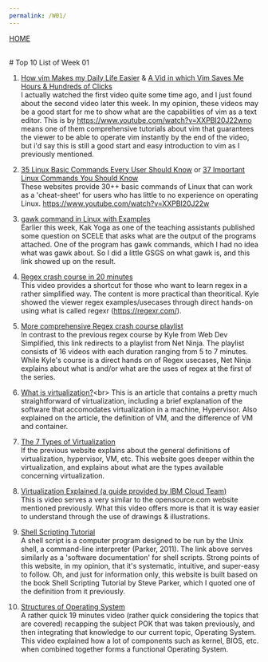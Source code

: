 ```yaml
---
permalink: /W01/
---
```

[HOME](../)

<br>
# Top 10 List of Week 01

1. [How vim Makes my Daily Life Easier](https://www.youtube.com/watch?v=NzD2UdQl5Gc) & [A Vid in which Vim Saves Me Hours & Hundreds of Clicks](https://www.youtube.com/watch?v=hraHAZ1-RaM)<br>
I actually watched the first video quite some time ago, and I just found about the second video later this week.
In my opinion, these videos may be a good start for me to show what are the capabilities of vim as a text editor.
This is by https://www.youtube.com/watch?v=XXPBl20J22wno means one of them comprehensive tutorials about vim that guarantees the viewer to be able to operate
vim instantly by the end of the video, but i'd say this is still a good start and easy introduction to vim as I previously mentioned.

2. [35 Linux Basic Commands Every User Should Know](https://www.hostinger.com/tutorials/linux-commands) or [37 Important Linux Commands You Should Know](https://www.howtogeek.com/412055/37-important-linux-commands-you-should-know/)<br>
These websites provide 30++ basic commands of Linux that can work as a 'cheat-sheet' for users who has little to no experience
on operating Linux.
https://www.youtube.com/watch?v=XXPBl20J22w
3. [gawk command in Linux with Examples](https://www.geeksforgeeks.org/gawk-command-in-linux-with-examples/)<br>
Earlier this week, Kak Yoga as one of the teaching assistants published some question on SCELE that asks what are the
output of the programs attached. One of the program has gawk commands, which I had no idea what was gawk about. So I did
a little GSGS on what gawk is, and this link showed up on the result.

4. [Regex crash course in 20 minutes](https://www.youtube.com/watch?v=rhzKDrUiJVk)<br>
This video provides a shortcut for those who want to learn regex in a rather simplified way. The content is
more practical than theoritical. Kyle showed the viewer regex examples/usecases through direct hands-on using
what is called regexr (https://regexr.com/).

5. [More comprehensive Regex crash course playlist](https://www.youtube.com/playlist?list=PL4cUxeGkcC9g6m_6Sld9Q4jzqdqHd2HiD)<br>
In contrast to the previous regex course by Kyle from Web Dev Simplified, this link redirects to a playlist
from Net Ninja. The playlist consists of 16 videos with each duration ranging from 5 to 7 minutes. While Kyle's course
is a direct hands on of Regex usecases, Net Ninja explains about what is and/or what are the uses of regex at the first
of the series.

6. [What is virtualization?](https://opensource.com/resources/virtualization#:~:text=Virtualization%20is%20the%20process%20of,on%20a%20computer%20system%20simultaneously.)<br>
This is an article that contains a pretty much straightforward of virtualization, including a brief explanation of
the software that accomodates virtualization in a machine, Hypervisor. Also explained on the article, the definition of VM,
and the difference of VM and container.

7. [The 7 Types of Virtualization](https://www.kelsercorp.com/blog/the-7-types-of-virtualization)<br>
If the previous website explains about the general definitions of virtualization, hypervisor, VM, etc.
This website goes deeper within the virtualization, and explains about what are the types available
concerning virtualization.

8. [Virtualization Explained (a guide provided by IBM Cloud Team)](https://www.youtube.com/watch?v=FZR0rG3HKIk)<br>
This is video serves a very similar to the opensource.com website mentioned previously. What this video offers more
is that it is way easier to understand through the use of drawings & illustrations.

9. [Shell Scripting Tutorial](https://www.shellscript.sh/)<br>
A shell script is a computer program designed to be run by the Unix shell, a command-line interpreter (Parker, 2011).
The link above serves similarly as a 'software documentation' for shell scripts. Strong points of this website, in my opinion,
that it's systematic, intuitive, and super-easy to follow. Oh, and just for information only, this website is built based on
the book Shell Scripting Tutorial by Steve Parker, which I quoted one of the definition from it previously.

10. [Structures of Operating System](https://www.youtube.com/watch?v=XXPBl20J22w)<br>
A rather quick 19 minutes video (rather quick considering the topics that are covered) recapping the subject
POK that was taken previously, and then integrating that knowledge to our current topic, Operating System. This
video explained how a lot of components such as kernel, BIOS, etc. when combined together forms a functional
Operating System.
